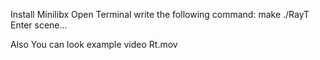 <!-- Creat Image Syntese with Raytracer Technique -->
Install Minilibx
Open Terminal
write the following command:
make
./RayT
Enter scene...

Also
You can look example video
Rt.mov 
